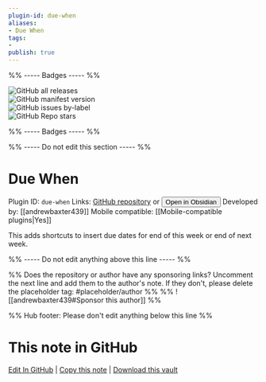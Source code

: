 ```yaml
---
plugin-id: due-when
aliases:
- Due When
tags: 
- 
publish: true
---
```


%% ----- Badges ----- %%

![GitHub all releases](https://img.shields.io/github/downloads/andrewbaxter439/due-when/total?color=573E7A&logo=github&style=for-the-badge)   
![GitHub manifest version](https://img.shields.io/github/manifest-json/v/andrewbaxter439/due-when?color=573E7A&logo=github&style=for-the-badge)   
![GitHub issues by-label](https://img.shields.io/github/issues/andrewbaxter439/due-when/help%20wanted?color=573E7A&logo=github&style=for-the-badge)   
![GitHub Repo stars](https://img.shields.io/github/stars/andrewbaxter439/due-when?color=573E7A&logo=github&style=for-the-badge)

%% ----- Badges ----- %%

%% ----- Do not edit this section ----- %%

# Due When

Plugin ID: `due-when`
Links: [GitHub repository](https://github.com/andrewbaxter439/due-when) or [<button id=HH>Open in Obsidian</button>](obsidian://show-plugin?id=due-when)
Developed by: [[andrewbaxter439]]
Mobile compatible: [[Mobile-compatible plugins|Yes]]

This adds shortcuts to insert due dates for end of this week or end of next week.

%% ----- Do not edit anything above this line ----- %% 

%% Does the repository or author have any sponsoring links? Uncomment the next line and add them to the author's note. If they don't, please delete the placeholder tag: #placeholder/author %%
%% ![[andrewbaxter439#Sponsor this author]] %%

%% Hub footer: Please don't edit anything below this line %%

# This note in GitHub

<span class="git-footer">[Edit In GitHub](https://github.dev/obsidian-community/obsidian-hub/blob/main/02%20-%20Community%20Expansions/02.05%20All%20Community%20Expansions/Plugins/due-when.md "git-hub-edit-note") | [Copy this note](https://raw.githubusercontent.com/obsidian-community/obsidian-hub/main/02%20-%20Community%20Expansions/02.05%20All%20Community%20Expansions/Plugins/due-when.md "git-hub-copy-note") | [Download this vault](https://github.com/obsidian-community/obsidian-hub/archive/refs/heads/main.zip "git-hub-download-vault") </span>

